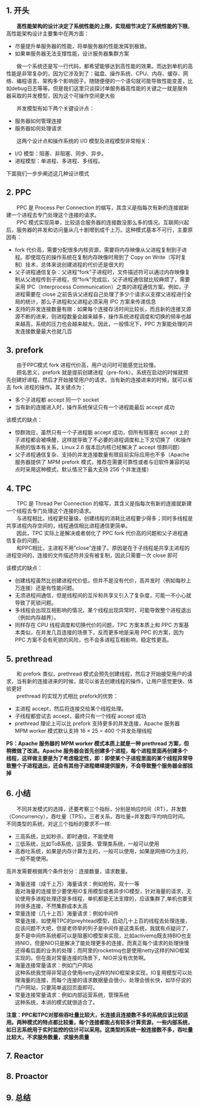 ## 1. 开头    
&emsp;&emsp;**高性能架构的设计决定了系统性能的上限，实现细节决定了系统性能的下限**。高性能架构设计主要集中在两方面：
* 尽量提升单服务器的性能，将单服务器的性能发挥到极致。
* 如果单服务器无法支撑性能，设计服务器集群方案  

&emsp;&emsp;做一个系统还是写一行代码，都希望能够达到高性能的效果。而达到单机的高性能是非常复杂的，因为它涉及到了：磁盘、操作系统、CPU、内存、缓存、网络、编程语言、架构多个影响因子。随随便便的一个语句就可能导致性能变差，比如debug日志等等。但是我们这里只谈探讨单服务器高性能的关键之一就是服务器采取的并发模型，因为这个可操作空间更大些  


&emsp;&emsp;并发模型有如下两个关键设计点：
* 服务器如何管理连接
* 服务器如何处理请求  

&emsp;&emsp;这两个设计点和操作系统的 I/O 模型及进程模型非常相关：
* I/O 模型：阻塞、非阻塞、同步、异步。
* 进程模型：单进程、多进程、多线程。  

下面我们一步步阐述这几种设计模式  

## 2. PPC
&emsp;&emsp;PPC 是 Process Per Connection 的缩写，其含义是指每次有新的连接就新建一个进程去专门处理这个连接的请求。  
&emsp;&emsp;PPC 模式实现简单，比较适合服务器的连接数没那么多的情况。互联网兴起后，服务器的并发和访问量从几十剧增到成千上万。这种模式基本不可行，主要原因有：
* fork 代价高，需要分配很多内核资源，需要将内存映像从父进程复制到子进程。即使现在的操作系统在复制内存映像时用到了 Copy on Write（写时复制）技术，总体来说创建进程的代价还是很大的
* 父子进程通信复杂：父进程“fork”子进程时，文件描述符可以通过内存映像复制从父进程传到子进程，但“fork”完成后，父子进程通信就比较麻烦了，需要采用 IPC（Interprocess Communication）之类的进程通信方案。例如，子进程需要在 close 之前告诉父进程自己处理了多少个请求以支撑父进程进行全局的统计，那么子进程和父进程必须采用 IPC 方案来传递信息
* 支持的并发连接数量有限：如果每个连接存活时间比较长，而且新的连接又源源不断的进来，则进程数量会越来越多，操作系统进程调度和切换的频率也越来越高，系统的压力也会越来越大。因此，一般情况下，PPC 方案能处理的并发连接数量最大也就几百

## 3. prefork  
&emsp;&emsp;由于PPC模式 fork 进程代价高，用户访问时可能感觉比较慢。  
&emsp;&emsp;顾名思义，prefork 就是提前创建进程（pre-fork）。系统在启动的时候就预先创建好进程，然后才开始接受用户的请求，当有新的连接进来的时候，就可以省去 fork 进程的操作。其关键点为：  
* 多个子进程都 accept 同一个 socket
* 当有新的连接进入时，操作系统保证只有一个进程能最后 accept 成功  

该模式的缺点：
* 惊群效应，虽然只有一个子进程能 accept 成功，但所有阻塞在 accept 上的子进程都会被唤醒，这样就导致了不必要的进程调度和上下文切换了（和操作系统的版本有关系，Linux 2.6 版本后内核已经解决了 accept 惊群问题）
* 父子进程通信复杂、支持的并发连接数量有限目前实际应用也不多（Apache 服务器提供了 MPM prefork 模式，推荐在需要可靠性或者与旧软件兼容的站点时采用这种模式，默认情况下最大支持 256 个并发连接）

## 4. TPC  
&emsp;&emsp;TPC 是 Thread Per Connection 的缩写，其含义是指每次有新的连接就新建一个线程去专门处理这个连接的请求。   
&emsp;&emsp;与进程相比，线程更轻量级，创建线程的消耗比进程要少得多；同时多线程是共享进程内存空间的，线程通信相比进程通信更简单。  
&emsp;&emsp;因此，TPC 实际上是解决或者弱化了 PPC fork 代价高的问题和父子进程通信复杂的问题。  
&emsp;&emsp;和PPC相比，主进程不用“close”连接了。原因是在于子线程是共享主进程的进程空间的，连接的文件描述符并没有被复制，因此只需要一次 close 即可  

该模式的缺点：  
* 创建线程虽然比创建进程代价低，但并不是没有代价，高并发时（例如每秒上万连接）还是有性能问题。
* 无须进程间通信，但是线程间的互斥和共享又引入了复杂度，可能一不小心就导致了死锁问题。
* 多线程会出现互相影响的情况，某个线程出现异常时，可能导致整个进程退出（例如内存越界）。
* 同样存在 CPU 线程调度和切换代价的问题，TPC 方案本质上和 PPC 方案基本类似，在并发几百连接的场景下，反而更多地是采用 PPC 的方案，因为 PPC 方案不会有死锁的风险，也不会多进程互相影响，稳定性更高。

## 5. prethread
&emsp;&emsp;和 prefork 类似，prethread 模式会预先创建线程，然后才开始接受用户的请求，当有新的连接进来的时候，就可以省去创建线程的操作，让用户感觉更快、体验更好   
&emsp;&emsp;prethread 的实现方式相比 prefork的优势：  
* 主进程 accept，然后将连接交给某个线程处理。
* 子线程都尝试去 accept，最终只有一个线程 accept 成功   
* prethread 理论上可以比 prefork 支持更多的并发连接，Apache 服务器 MPM worker 模式默认支持 16 × 25 = 400 个并发处理线程


**PS：Apache 服务器的 MPM worker 模式本质上就是一种 prethread 方案，但稍微做了改进。Apache 服务器会首先创建多个进程，每个进程里面再创建多个线程，这样做主要是为了考虑稳定性，即：即使某个子进程里面的某个线程异常导致整个子进程退出，还会有其他子进程继续提供服务，不会导致整个服务器全部挂掉**  
## 6. 小结
&emsp;&emsp;不同并发模式的选择，还要考察三个指标，分别是响应时间（RT），并发数（Concurrency），吞吐量（TPS）。三者关系，吞吐量=并发数/平均响应时间。不同类型的系统，对这三个指标的要求不一样:  
* 三高系统，比如秒杀、即时通信，不能使用
* 三低系统，比如ToB系统，运营类、管理类系统，一般可以使用
* 高吞吐系统，如果是内存计算为主的，一般可以使用，如果是网络IO为主的，一般不能使用。

高并发需要根据两个条件划分：连接数量，请求数量。
* 海量连接（成千上万）海量请求：例如抢购，双十一等  
  面对海量的连接至少要使用IO复用模型或者异步IO模型，针对海量的请求，无论使用多进程处理还是多线程，单机都是无法支撑的，应该集群了,单机也要支持很多连接，不然集群成本太高
* 常量连接（几十上百）海量请求：例如中间件  
  常量连接，如使用TPC的preyhtead模型，启动几十上百的线程去处理连接，应该问题不大吧，但是老师举的列子是中间件是这类系统，我就有点疑问了，是不是中间件系统都可以是阻塞IO模型来实现，比如activemq既支持BIO也支持NIO，但是NIO只是解决了能处理更多的连接，而真正每个请求的处理快慢还得看后面的业务的处理；而阿里的rocketmq也是使用netty这样的NIO框架实现的。但在面对常量连接的场景下，NIO并没有优势啊。
* 海量连接常量请求：例如门户网站  
  这种系统我觉得非常适合使用netty这样的NIO框架来实现，IO复用模型可以处理海量的连接，而每个连接的请求数据量会很小，处理会很长快，如华仔说的门户网站，只要简单返回页面即可。
* 常量连接常量请求：例如内部运营系统，管理系统  
  这种系统，本讲的模式就很适合了。  

**注意：PPC和TPC对那些吞吐量比较大，长连接且连接数不多的系统应该比较适用。两种模式的特点都比较重，每个连接都能占有较多计算资源，一些内部系统，如日志系统用于实时监控的估计可以采用。这类型的系统一般连接数不多，吞吐量比较大，不求服务数量，求服务质量**
## 7. Reactor

## 8. Proactor  


## 9. 总结